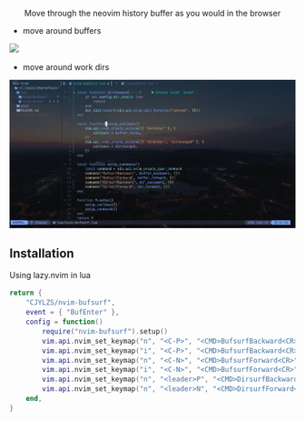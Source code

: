 <p align='center'>Move through the neovim history buffer as you would in the browser</p>

- move around buffers

![](./pics/example.gif)

- move around work dirs

![](./pics/dirsurf.gif)

## Installation

Using lazy.nvim in lua

```lua
return {
    "CJYLZS/nvim-bufsurf",
    event = { "BufEnter" },
    config = function()
        require("nvim-bufsurf").setup()
        vim.api.nvim_set_keymap("n", "<C-P>", "<CMD>BufsurfBackward<CR>", { silent = true })
        vim.api.nvim_set_keymap("i", "<C-P>", "<CMD>BufsurfBackward<CR>", { silent = true })
        vim.api.nvim_set_keymap("n", "<C-N>", "<CMD>BufsurfForward<CR>", { silent = true })
        vim.api.nvim_set_keymap("i", "<C-N>", "<CMD>BufsurfForward<CR>", { silent = true })
        vim.api.nvim_set_keymap("n", "<leader>P", "<CMD>DirsurfBackward<CR>", { silent = true })
        vim.api.nvim_set_keymap("n", "<leader>N", "<CMD>DirsurfForward<CR>", { silent = true })
    end,
}
```

